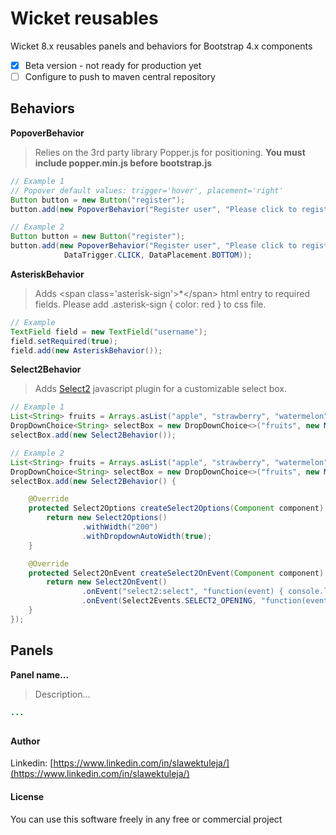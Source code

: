 # Wicket reusables

Wicket 8.x reusables panels and behaviors for Bootstrap 4.x components

- [x] Beta version - not ready for production yet
- [ ] Configure to push to maven central repository  

## Behaviors

__PopoverBehavior__

> Relies on the 3rd party library Popper.js for positioning. __You must include popper.min.js before bootstrap.js__
    
```java
// Example 1
// Popover default values: trigger='hover', placement='right'
Button button = new Button("register");
button.add(new PopoverBehavior("Register user", "Please click to register user");
```
```java
// Example 2
Button button = new Button("register");
button.add(new PopoverBehavior("Register user", "Please click to register user",
            DataTrigger.CLICK, DataPlacement.BOTTOM));
```

__AsteriskBehavior__

> Adds &lt;span class='asterisk-sign'&gt;*&lt;/span&gt; html entry to required fields. Please add .asterisk-sign { color: red }
> to css file. 
    
```java
// Example
TextField field = new TextField("username");
field.setRequired(true);
field.add(new AsteriskBehavior());
```

__Select2Behavior__

> Adds [Select2](https://select2.org/) javascript plugin for a customizable select box.

```java
// Example 1
List<String> fruits = Arrays.asList("apple", "strawberry", "watermelon");
DropDownChoice<String> selectBox = new DropDownChoice<>("fruits", new Model(), fruits));
selectBox.add(new Select2Behavior());
```

```java
// Example 2
List<String> fruits = Arrays.asList("apple", "strawberry", "watermelon");
DropDownChoice<String> selectBox = new DropDownChoice<>("fruits", new Model(), fruits));
selectBox.add(new Select2Behavior() {

    @Override
    protected Select2Options createSelect2Options(Component component) {
        return new Select2Options()         
                .withWidth("200")
                .withDropdownAutoWidth(true);
    }

    @Override
    protected Select2OnEvent createSelect2OnEvent(Component component) {
        return new Select2OnEvent()
                .onEvent("select2:select", "function(event) { console.log(event); }")
                .onEvent(Select2Events.SELECT2_OPENING, "function(event) { console.log(event); }");
    }
});
```

## Panels

__Panel name...__

> Description...

```java
...
```


## 
#### Author

Linkedin: [https://www.linkedin.com/in/slawektuleja/](https://www.linkedin.com/in/slawektuleja/)

#### License

You can use this software freely in any free or commercial project
